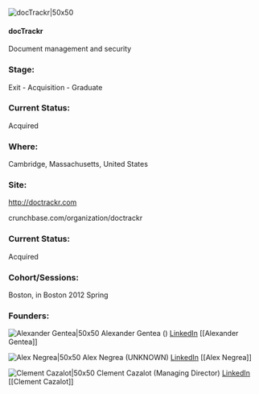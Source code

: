 

![docTrackr|50x50](https://apimg.techstars.com/connect/images/image_files/553e909f883a9c1f34000003/original/doctrackr.png)

#### docTrackr
Document management and security

### Stage: 
Exit - Acquisition - Graduate 

### Current Status: 
Acquired

### Where:
Cambridge, Massachusetts, United States

### Site:
http://doctrackr.com



crunchbase.com/organization/doctrackr

### Current Status: 
Acquired

### Cohort/Sessions: 
Boston, in Boston 2012 Spring

### Founders: 

![Alexander Gentea|50x50](https://apimg.techstars.com/connect/users/image_files/527b/0a84/39ad/49c4/7700/00de/original/195406v2-max-150x150.jpg?1389017103) Alexander Gentea () [LinkedIn](https://) [[Alexander Gentea]]

![Alex Negrea|50x50](https://s3.amazonaws.com/photos.angel.co/users/136500-medium_jpg?1339172813) Alex Negrea (UNKNOWN) [LinkedIn](https://linkedin.com/in/alexnegrea) [[Alex Negrea]]

![Clement Cazalot|50x50](https://apimg.techstars.com/connect/images/image_files/599f02389c66a97bb4000022/original/UGRa2vwI_400x400.jpg) Clement Cazalot (Managing Director) [LinkedIn](https://linkedin.com/in/clementcazalot) [[Clement Cazalot]]


